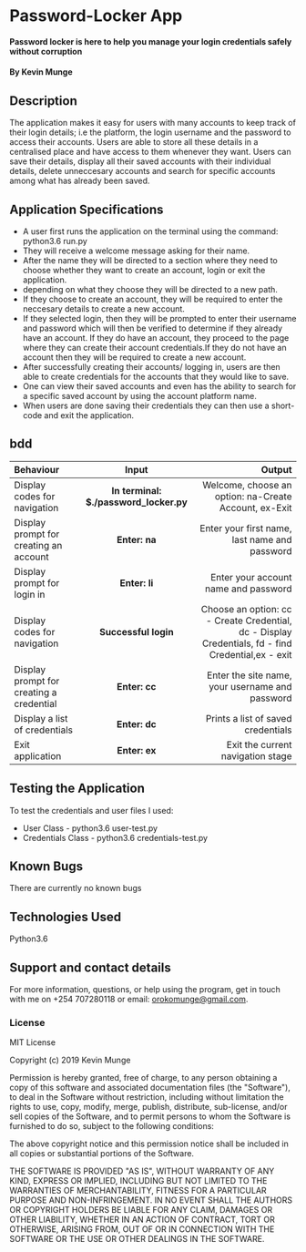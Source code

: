 # Password-Locker App

#### Password locker is here to help you manage your login credentials safely without corruption

#### By **Kevin Munge**

## Description
The application makes it easy for users with many accounts to keep track of their login details; i.e the platform, the login username and the password to access their accounts. Users are able to store all these details in a centralised place and have access to them whenever they want. Users can save their details, display all their saved accounts with their individual details, delete unneccesary accounts and search for specific accounts among what has already been saved.

## Application Specifications
* A user first runs the application on the terminal using the command: python3.6 run.py
* They will receive a welcome message asking for their name.
* After the name they will be directed to a section where they need to choose whether they want to create an account, login or exit the application.
* depending on what they choose they will be directed to a new path.
* If they choose to create an account, they will be required to enter the neccesary details to create a new account.
* If they selected login, then they will be prompted to enter their username and password which will then be verified to determine if they already have an account. If they do have an account, they proceed to the page where they can create their account credentials.If they do not have an account then they will be required to create a new account.
* After successfully creating their accounts/ logging in, users are then able to create credentials for the accounts that they would like to save.
* One can view their saved accounts and even has the ability to search for a specific saved account by using the account platform name.
* When users are done saving their credentials they can then use a short-code and exit the application.

## bdd
| Behaviour | Input | Output |
| :---------------- | :---------------: | ------------------: |
| Display codes for navigation | **In terminal: $./password_locker.py** | Welcome, choose an option: na-Create Account, ex-Exit |
| Display prompt for creating an account | **Enter: na** | Enter your first name, last name and password |
| Display prompt for login in | **Enter: li** | Enter your account name and password |
| Display codes for navigation | **Successful login** | Choose an option: cc - Create Credential, dc - Display Credentials, fd - find Credential,ex - exit |
| Display prompt for creating a credential | **Enter: cc** | Enter the site name, your username and password |
| Display a list of credentials | **Enter: dc** | Prints a list of saved credentials |
| Exit application | **Enter: ex** | Exit the current navigation stage |


## Testing the Application
To test the credentials and user files I used: 
* User Class - python3.6 user-test.py
* Credentials Class - python3.6 credentials-test.py

## Known Bugs
There are currently no known bugs

## Technologies Used
Python3.6

## Support and contact details
For more information, questions, or help using the program, get in touch with me on +254 707280118 or email: orokomunge@gmail.com.

### License
  
MIT License

Copyright (c) 2019 Kevin Munge

Permission is hereby granted, free of charge, to any person obtaining a copy
of this software and associated documentation files (the "Software"), to deal
in the Software without restriction, including without limitation the rights
to use, copy, modify, merge, publish, distribute, sub-license, and/or sell
copies of the Software, and to permit persons to whom the Software is
furnished to do so, subject to the following conditions:

The above copyright notice and this permission notice shall be included in all
copies or substantial portions of the Software.

THE SOFTWARE IS PROVIDED "AS IS", WITHOUT WARRANTY OF ANY KIND, EXPRESS OR
IMPLIED, INCLUDING BUT NOT LIMITED TO THE WARRANTIES OF MERCHANTABILITY,
FITNESS FOR A PARTICULAR PURPOSE AND NON-INFRINGEMENT. IN NO EVENT SHALL THE
AUTHORS OR COPYRIGHT HOLDERS BE LIABLE FOR ANY CLAIM, DAMAGES OR OTHER
LIABILITY, WHETHER IN AN ACTION OF CONTRACT, TORT OR OTHERWISE, ARISING FROM,
OUT OF OR IN CONNECTION WITH THE SOFTWARE OR THE USE OR OTHER DEALINGS IN THE
SOFTWARE.
